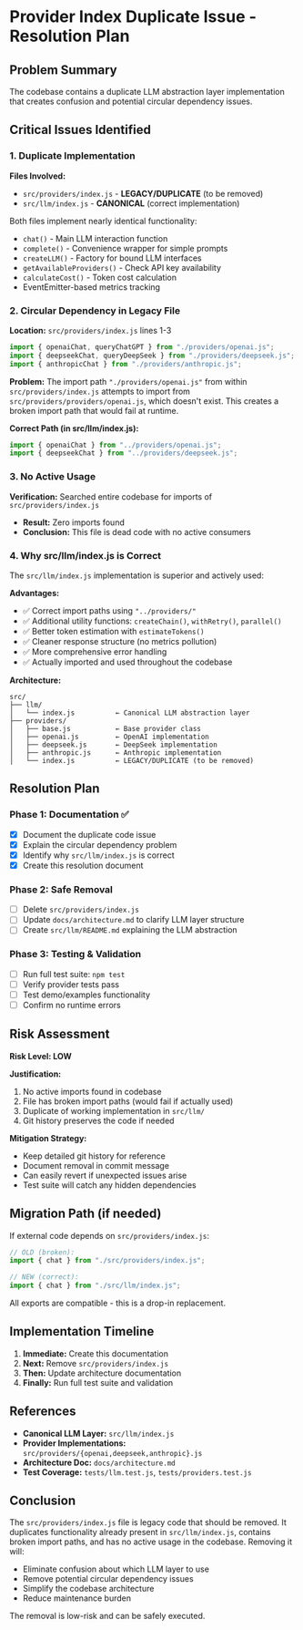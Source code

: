 # Provider Index Duplicate Issue - Resolution Plan

## Problem Summary

The codebase contains a duplicate LLM abstraction layer implementation that creates confusion and potential circular dependency issues.

## Critical Issues Identified

### 1. Duplicate Implementation

**Files Involved:**

- `src/providers/index.js` - **LEGACY/DUPLICATE** (to be removed)
- `src/llm/index.js` - **CANONICAL** (correct implementation)

Both files implement nearly identical functionality:

- `chat()` - Main LLM interaction function
- `complete()` - Convenience wrapper for simple prompts
- `createLLM()` - Factory for bound LLM interfaces
- `getAvailableProviders()` - Check API key availability
- `calculateCost()` - Token cost calculation
- EventEmitter-based metrics tracking

### 2. Circular Dependency in Legacy File

**Location:** `src/providers/index.js` lines 1-3

```javascript
import { openaiChat, queryChatGPT } from "./providers/openai.js";
import { deepseekChat, queryDeepSeek } from "./providers/deepseek.js";
import { anthropicChat } from "./providers/anthropic.js";
```

**Problem:** The import path `"./providers/openai.js"` from within `src/providers/index.js` attempts to import from `src/providers/providers/openai.js`, which doesn't exist. This creates a broken import path that would fail at runtime.

**Correct Path (in src/llm/index.js):**

```javascript
import { openaiChat } from "../providers/openai.js";
import { deepseekChat } from "../providers/deepseek.js";
```

### 3. No Active Usage

**Verification:** Searched entire codebase for imports of `src/providers/index.js`

- **Result:** Zero imports found
- **Conclusion:** This file is dead code with no active consumers

### 4. Why src/llm/index.js is Correct

The `src/llm/index.js` implementation is superior and actively used:

**Advantages:**

- ✅ Correct import paths using `"../providers/"`
- ✅ Additional utility functions: `createChain()`, `withRetry()`, `parallel()`
- ✅ Better token estimation with `estimateTokens()`
- ✅ Cleaner response structure (no metrics pollution)
- ✅ More comprehensive error handling
- ✅ Actually imported and used throughout the codebase

**Architecture:**

```
src/
├── llm/
│   └── index.js          ← Canonical LLM abstraction layer
├── providers/
│   ├── base.js           ← Base provider class
│   ├── openai.js         ← OpenAI implementation
│   ├── deepseek.js       ← DeepSeek implementation
│   ├── anthropic.js      ← Anthropic implementation
│   └── index.js          ← LEGACY/DUPLICATE (to be removed)
```

## Resolution Plan

### Phase 1: Documentation ✅

- [x] Document the duplicate code issue
- [x] Explain the circular dependency problem
- [x] Identify why `src/llm/index.js` is correct
- [x] Create this resolution document

### Phase 2: Safe Removal

- [ ] Delete `src/providers/index.js`
- [ ] Update `docs/architecture.md` to clarify LLM layer structure
- [ ] Create `src/llm/README.md` explaining the LLM abstraction

### Phase 3: Testing & Validation

- [ ] Run full test suite: `npm test`
- [ ] Verify provider tests pass
- [ ] Test demo/examples functionality
- [ ] Confirm no runtime errors

## Risk Assessment

**Risk Level: LOW**

**Justification:**

1. No active imports found in codebase
2. File has broken import paths (would fail if actually used)
3. Duplicate of working implementation in `src/llm/`
4. Git history preserves the code if needed

**Mitigation Strategy:**

- Keep detailed git history for reference
- Document removal in commit message
- Can easily revert if unexpected issues arise
- Test suite will catch any hidden dependencies

## Migration Path (if needed)

If external code depends on `src/providers/index.js`:

```javascript
// OLD (broken):
import { chat } from "./src/providers/index.js";

// NEW (correct):
import { chat } from "./src/llm/index.js";
```

All exports are compatible - this is a drop-in replacement.

## Implementation Timeline

1. **Immediate:** Create this documentation
2. **Next:** Remove `src/providers/index.js`
3. **Then:** Update architecture documentation
4. **Finally:** Run full test suite and validation

## References

- **Canonical LLM Layer:** `src/llm/index.js`
- **Provider Implementations:** `src/providers/{openai,deepseek,anthropic}.js`
- **Architecture Doc:** `docs/architecture.md`
- **Test Coverage:** `tests/llm.test.js`, `tests/providers.test.js`

## Conclusion

The `src/providers/index.js` file is legacy code that should be removed. It duplicates functionality already present in `src/llm/index.js`, contains broken import paths, and has no active usage in the codebase. Removing it will:

- Eliminate confusion about which LLM layer to use
- Remove potential circular dependency issues
- Simplify the codebase architecture
- Reduce maintenance burden

The removal is low-risk and can be safely executed.
